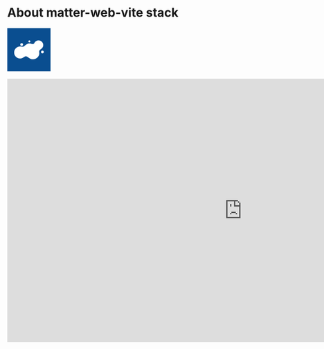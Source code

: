# About matter-web-vite stack

![imagem plugin](./plugin.png)

<iframe width="1084" height="610" src="https://www.youtube.com/embed/yEdsoMhE4xA" title="Pré lançamento: Conheça a StackSpot" frameborder="0" allow="accelerometer; autoplay; clipboard-write; encrypted-media; gyroscope; picture-in-picture" allowfullscreen></iframe>